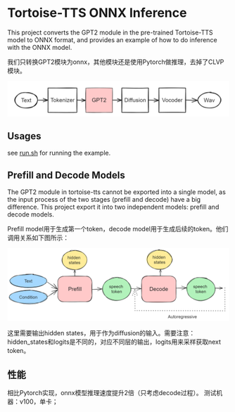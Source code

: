 # Tortoise-TTS ONNX Inference

This project converts the GPT2 module in the pre-trained Tortoise-TTS model to ONNX format, and provides an example of how to do inference with the ONNX model.

我们只转换GPT2模块为onnx，其他模块还是使用Pytorch做推理，去掉了CLVP模块。

![image of simplified tortoise-tts](res/ttts.png)

## Usages

see [run.sh](./run.sh) for running the example.

## Prefill and Decode Models
The GPT2 module in tortoise-tts cannot be exported into a single model, as the input process of the two stages (prefill and decode) have a big difference. This project export it into two independent models: prefill and decode models. 

Prefill model用于生成第一个token，decode model用于生成后续的token。他们调用关系如下图所示：

![image of prefill and decode](res/prefill_decode.png)

这里需要输出hidden states，用于作为diffusion的输入。需要注意：hidden_states和logits是不同的，对应不同层的输出，logits用来采样获取next token。

## 性能

相比Pytorch实现，onnx模型推理速度提升2倍（只考虑decode过程）。
测试机器：v100，单卡；
